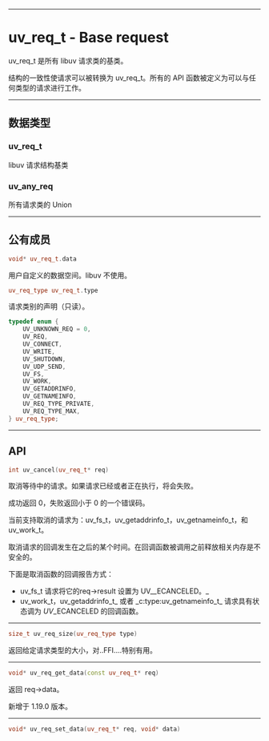 
---

# uv\_req\_t - Base request

uv\_req\_t 是所有 libuv 请求类的基类。

结构的一致性使请求可以被转换为 uv\_req\_t。所有的 API 函数被定义为可以与任何类型的请求进行工作。

---

## 数据类型

### uv\_req\_t

libuv 请求结构基类

### uv\_any\_req

所有请求类的 Union

---

## 公有成员

```cpp
void* uv_req_t.data
```

用户自定义的数据空间。libuv 不使用。

```cpp
uv_req_type uv_req_t.type
```

请求类别的声明（只读）。

```cpp
typedef enum {
    UV_UNKNOWN_REQ = 0,
    UV_REQ,
    UV_CONNECT,
    UV_WRITE,
    UV_SHUTDOWN,
    UV_UDP_SEND,
    UV_FS,
    UV_WORK,
    UV_GETADDRINFO,
    UV_GETNAMEINFO,
    UV_REQ_TYPE_PRIVATE,
    UV_REQ_TYPE_MAX,
} uv_req_type;
```

---

## API

```cpp
int uv_cancel(uv_req_t* req)
```

取消等待中的请求。如果请求已经或者正在执行，将会失败。

成功返回 0，失败返回小于 0 的一个错误码。

当前支持取消的请求为：uv\_fs\_t，uv\_getaddrinfo\_t，uv\_getnameinfo\_t，和 uv\_work\_t。

取消请求的回调发生在之后的某个时间。在回调函数被调用之前释放相关内存是不安全的。

下面是取消函数的回调报告方式：

* uv\_fs\_t 请求将它的req-&gt;result 设置为 UV_\_ECANCELED。_
* uv\_work\_t，uv\_getaddrinfo\_t_ 或者 \_c:type:uv\_getnameinfo\_t_ 请求具有状态调为 _UV_\_ECANCELED 的回调函数。

---

```cpp
size_t uv_req_size(uv_req_type type)
```

返回给定请求类型的大小，对..FFI....特别有用。

---

```cpp
void* uv_req_get_data(const uv_req_t* req)
```

返回 req-&gt;data。

新增于 1.19.0 版本。

---

```cpp
void* uv_req_set_data(uv_req_t* req, void* data)
```




